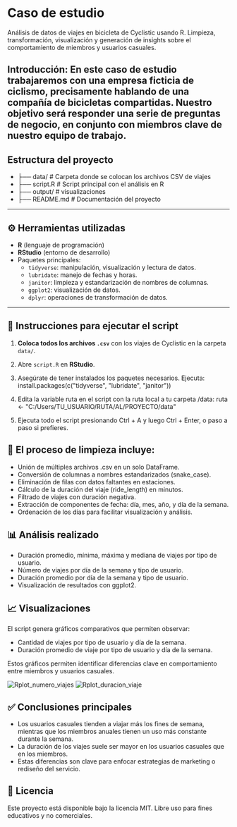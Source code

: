 # Caso de estudio
Análisis de datos de viajes en bicicleta de Cyclistic usando R. Limpieza, transformación, visualización y generación de insights sobre el comportamiento de miembros y usuarios casuales.

## Introducción: En este caso de estudio trabajaremos con una empresa ficticia de ciclismo, precisamente hablando de una compañía de bicicletas compartidas. Nuestro objetivo será responder una serie de preguntas de negocio, en conjunto con miembros clave de nuestro equipo de trabajo.

## Estructura del proyecto

- ├── data/ # Carpeta donde se colocan los archivos CSV de viajes
- ├── script.R # Script principal con el análisis en R
- ├── output/ # visualizaciones
- ├── README.md # Documentación del proyecto


---

## ⚙️ Herramientas utilizadas

- **R** (lenguaje de programación)
- **RStudio** (entorno de desarrollo)
- Paquetes principales:
  - `tidyverse`: manipulación, visualización y lectura de datos.
  - `lubridate`: manejo de fechas y horas.
  - `janitor`: limpieza y estandarización de nombres de columnas.
  - `ggplot2`: visualización de datos.
  - `dplyr`: operaciones de transformación de datos.

---

## 🚀 Instrucciones para ejecutar el script

1. **Coloca todos los archivos `.csv`** con los viajes de Cyclistic en la carpeta `data/`.

2. Abre `script.R` en **RStudio**.

3. Asegúrate de tener instalados los paquetes necesarios. Ejecuta:
install.packages(c("tidyverse", "lubridate", "janitor"))

4. Edita la variable ruta en el script con la ruta local a tu carpeta /data:
ruta <- "C:/Users/TU_USUARIO/RUTA/AL/PROYECTO/data"

5. Ejecuta todo el script presionando Ctrl + A y luego Ctrl + Enter, o paso a paso si prefieres.

## 🧹 El proceso de limpieza incluye:

- Unión de múltiples archivos .csv en un solo DataFrame.
- Conversión de columnas a nombres estandarizados (snake_case).
- Eliminación de filas con datos faltantes en estaciones.
- Cálculo de la duración del viaje (ride_length) en minutos.
- Filtrado de viajes con duración negativa.
- Extracción de componentes de fecha: día, mes, año, y día de la semana.
- Ordenación de los días para facilitar visualización y análisis.


## 📊 Análisis realizado

- Duración promedio, mínima, máxima y mediana de viajes por tipo de usuario.
- Número de viajes por día de la semana y tipo de usuario.
- Duración promedio por día de la semana y tipo de usuario.
- Visualización de resultados con ggplot2.


## 📈 Visualizaciones

El script genera gráficos comparativos que permiten observar:

- Cantidad de viajes por tipo de usuario y día de la semana.
- Duración promedio de viaje por tipo de usuario y día de la semana.

Estos gráficos permiten identificar diferencias clave en comportamiento entre miembros y usuarios casuales.

![Rplot_numero_viajes](https://github.com/user-attachments/assets/23145a3c-01d0-418c-829f-c26739cb3301)
![Rplot_duracion_viaje](https://github.com/user-attachments/assets/d982f6d3-eb48-4fc0-a6a6-4c95332f79d2)


## ✅ Conclusiones principales

- Los usuarios casuales tienden a viajar más los fines de semana, mientras que los miembros anuales tienen un uso más constante durante la semana.
- La duración de los viajes suele ser mayor en los usuarios casuales que en los miembros.
- Estas diferencias son clave para enfocar estrategias de marketing o rediseño del servicio.

## 📎 Licencia
Este proyecto está disponible bajo la licencia MIT. Libre uso para fines educativos y no comerciales.

